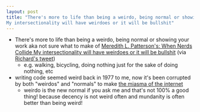 ```yaml
---
layout: post
title: "There's more to life than being a weirdo, being normal or showing your work aka not sure what to make of Meredith L. Patterson's: When Nerds Collide
My intersectionality will have weirdoes or it will be bullshit"
---
```

* There's more to life than being a weirdo, being normal or showing your work aka not sure what to make of [Meredith L. Patterson's: When Nerds Collide
My intersectionality will have weirdoes or it will be bullshit](https://medium.com/@maradydd/when-nerds-collide-31895b01e68c) (via [Richard's tweet](https://twitter.com/sillygwailo/status/1283424365200187396))
  * e.g. walking, bicycling, doing nothing just for the sake of doing nothing, etc
* writing code seemed weird back in 1977 to me, now it's been corrupted  by both "weirdos" and "normals"  to make [the miasma of the internet](http://rolandtanglao.com/2020/07/12/p1-the-whole-miasma-of-the-internet/)
  * weirdo is the new normal if you ask me and that's not 100% a good thing! because decency is not weird often and mundanity is often better than being weird!

